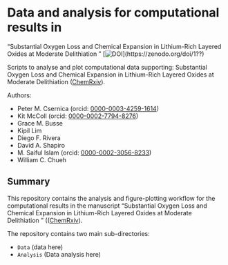# Data and analysis for computational results in 
&ldquo;Substantial Oxygen Loss and Chemical Expansion in Lithium-Rich Layered Oxides at Moderate Delithiation &rdquo;
[![DOI](https://zenodo.org/badge/??.??)](https://zenodo.org/doi/1??)

Scripts to analyse and plot computational data supporting:
Substantial Oxygen Loss and Chemical Expansion in Lithium-Rich Layered Oxides at Moderate Delithiation
([ChemRxiv](https://chemrxiv.org/engage/chemrxiv/article-details/65c93d6b66c13817296bf3fc)).

Authors:
- Peter M. Csernica (orcid: [0000-0003-4259-1614](https://orcid.org/0000-0003-4259-1614))
- Kit McColl (orcid: [0000-0002-7794-8276](https://orcid.org/0000-0002-7794-8276))
- Grace M. Busse
- Kipil Lim
- Diego F. Rivera
- David A. Shapiro
- M. Saiful Islam (orcid: [0000-0002-3056-8233](https://orcid.org/0000-0003-0373-116X))
- William C. Chueh

## Summary
This repository contains the analysis and figure-plotting workflow for the computational results in the manuscript &ldquo;Substantial Oxygen Loss and Chemical Expansion in Lithium-Rich Layered Oxides at Moderate Delithiation &rdquo; (([ChemRxiv](https://chemrxiv.org/engage/chemrxiv/article-details/65c93d6b66c13817296bf3fc)).

The repository contains two main sub-directories: 
- `Data` (data here)
- `Analysis` (Data analysis here)

